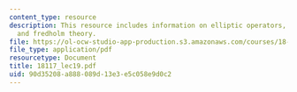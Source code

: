 ```yaml
---
content_type: resource
description: This resource includes information on elliptic operators, smoothing operators,
  and fredholm theory.
file: https://ol-ocw-studio-app-production.s3.amazonaws.com/courses/18-117-topics-in-several-complex-variables-spring-2005/90d35208a888089d13e3e5c058e9d0c2_18117_lec19.pdf
file_type: application/pdf
resourcetype: Document
title: 18117_lec19.pdf
uid: 90d35208-a888-089d-13e3-e5c058e9d0c2
---
```

